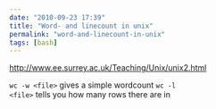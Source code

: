 ```yaml
---
date: "2010-09-23 17:39"
title: "Word- and linecount in unix"
permalink: "word-and-linecount-in-unix"
tags: [bash]
---
```


<a href="http://www.ee.surrey.ac.uk/Teaching/Unix/unix2.html">http://www.ee.surrey.ac.uk/Teaching/Unix/unix2.html</a>

<code>wc -w &lt;file&gt;</code> gives a simple wordcount
<code>wc -l &lt;file&gt;</code> tells you how many rows there are in
